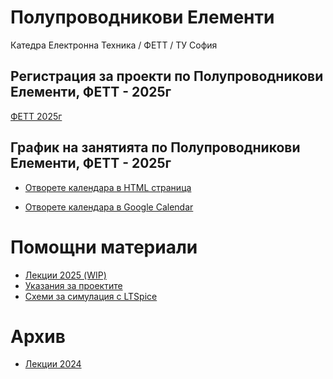 # Полупроводникови Елементи
Катедра Електронна Техника / ФЕТТ / ТУ София

## Регистрация за проекти по Полупроводникови Елементи, ФЕТТ - 2025г

[ФЕТТ 2025г](https://forms.gle/CbhQ3FzDoZFezW1h6)

## График на занятията по Полупроводникови Елементи, ФЕТТ - 2025г

* [Отворете календара в HTML страница](https://vpt-tus.github.io/ppe/calendar.html)

* [Отворете календара в Google Calendar](https://calendar.google.com/calendar/embed?height=600&wkst=2&ctz=Europe%2FSofia&showPrint=0&hl=bg&title=%D0%93%D1%80%D0%B0%D1%84%D0%B8%D0%BA%20%D0%BD%D0%B0%20%D0%B7%D0%B0%D0%BD%D1%8F%D1%82%D0%B8%D1%8F%D1%82%D0%B0%20%D0%BF%D0%BE%20%D0%9F%D0%9F%D0%95%2C%20%D0%A4%D0%95%D0%A2%D0%A2%2C%20%D0%A2%D0%A3-%D0%A1%D0%BE%D1%84%D0%B8%D1%8F&src=MTYwZTM5NjZmMTZjNDMwZmIzYTJhM2FlMzliZjI3YmJjZWRjNjRkODMxY2Y5MzhlOWY2OTlhYmQ3ZGI4ZDA1NkBncm91cC5jYWxlbmRhci5nb29nbGUuY29t&src=ZW4uYnVsZ2FyaWFuI2hvbGlkYXlAZ3JvdXAudi5jYWxlbmRhci5nb29nbGUuY29t&color=%23039be5&color=%23009688)

# Помощни материали

* [Лекции 2025 (WIP)](Lectures)
* [Указания за проектите](Projects)
* [Схеми за симулация с LTSpice](Circuits)

# Архив

* [Лекции 2024](Lectures-2024)